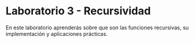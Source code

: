 # Laboratorio 3 - Recursividad 

En este laboratorio aprenderás sobre que son las funciones recursivas, su implementación y aplicaciones prácticas.
